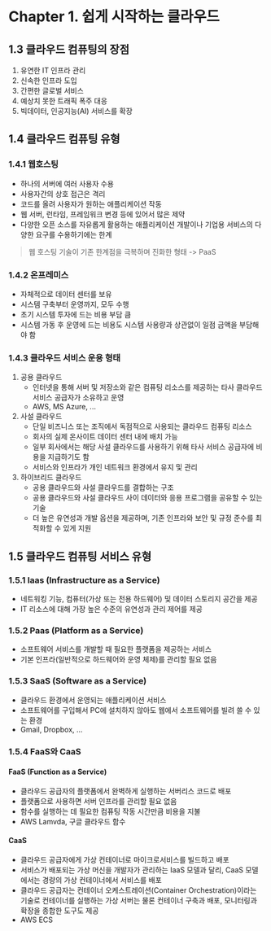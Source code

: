 # Chapter 1. 쉽게 시작하는 클라우드

## 1.3 클라우드 컴퓨팅의 장점

1. 유연한 IT 인프라 관리
2. 신속한 인프라 도입
3. 간편한 글로벌 서비스
4. 예상치 못한 트래픽 폭주 대응
5. 빅데이터, 인공지능(AI) 서비스를 확장

## 1.4 클라우드 컴퓨팅 유형

### 1.4.1 웹호스팅

- 하나의 서버에 여러 사용자 수용
- 사용자간의 상호 접근은 격리
- 코드를 올려 사용자가 원하는 애플리케이션 작동
- 웹 서버, 런타임, 프레임워크 변경 등에 있어서 많은 제약
- 다양한 오픈 소스를 자유롭게 활용하는 애플리케이션 개발이나 기업용 서비스의 다양한 요구를 수용하기에는 한계

> 웹 호스팅 기술이 기존 한계점을 극복하며 진화한 형태 -> PaaS

### 1.4.2 온프레미스

- 자체적으로 데이터 센터를 보유
- 시스템 구축부터 운영까지, 모두 수행
- 초기 시스템 투자에 드는 비용 부담 큼
- 시스템 가동 후 운영에 드는 비용도 시스템 사용량과 상관없이 일점 금액을 부담해야 함

### 1.4.3 클라우드 서비스 운용 형태

1. 공용 클라우드
   - 인터넷을 통해 서버 및 저장소와 같은 컴퓨팅 리소스를 제공하는 타사 클라우드 서비스 공급자가 소유하고 운영
   - AWS, MS Azure, ...
2. 사설 클라우드
   - 단일 비즈니스 또는 조직에서 독점적으로 사용되는 클라우드 컴퓨팅 리소스
   - 회사의 실제 온사이트 데이터 센터 내에 배치 가능
   - 일부 회사에서는 해당 사설 클라우드를 사용하기 위해 타사 서비스 공급자에 비용을 지급하기도 함
   - 서비스와 인프라가 개인 네트워크 환경에서 유지 및 관리
3. 하이브리드 클라우드
   - 공용 클라우드와 사설 클라우드를 결합하는 구조
   - 공용 클라우드와 사설 클라우드 사이 데이터와 응용 프로그램을 공유할 수 있는 기술
   - 더 높은 유연성과 개발 옵션을 제공하며, 기존 인프라와 보안 및 규정 준수를 최적화할 수 있게 지원

## 1.5 클라우드 컴퓨팅 서비스 유형

### 1.5.1 Iaas (Infrastructure as a Service)

- 네트워킹 기능, 컴퓨터(가상 또는 전용 하드웨어) 및 데이터 스토리지 공간을 제공
- IT 리소스에 대해 가장 높은 수준의 유연성과 관리 제어를 제공

### 1.5.2 Paas (Platform as a Service)

- 소프트웨어 서비스를 개발할 때 필요한 플랫폼을 제공하는 서비스
- 기본 인프라(일반적으로 하드웨어와 운영 체제)를 관리할 필요 없음

### 1.5.3 SaaS (Software as a Service)

- 클라우드 환경에서 운영되는 애플리케이션 서비스
- 소프트웨어를 구입해서 PC에 설치하지 않아도 웹에서 소프트웨어를 빌려 쓸 수 있는 환경
- Gmail, Dropbox, ...

### 1.5.4 FaaS와 CaaS

#### FaaS (Function as a Service)

- 클라우드 공급자의 플랫폼에서 완벽하게 실행하는 서버리스 코드로 배포
- 플랫폼으로 사용하면 서버 인프라를 관리할 필요 없음
- 함수를 실행하는 데 필요한 컴퓨팅 작동 시간만큼 비용을 지불
- AWS Lamvda, 구글 클라우드 함수

#### CaaS

- 클라우드 공급자에게 가상 컨테이너로 마이크로서비스를 빌드하고 배포
- 서비스가 배포되는 가상 머신을 개발자가 관리하는 IaaS 모델과 달리, CaaS 모델에서는 경량의 가상 컨테이너에서 서비스를 배포
- 클라우드 공급자는 컨테이너 오케스트레이션(Container Orchestration)이라는 기술로 컨테이너를 실행하는 가상 서버는 물론 컨테이너 구축과 배포, 모니터링과 확장을 종합한 도구도 제공
- AWS ECS
